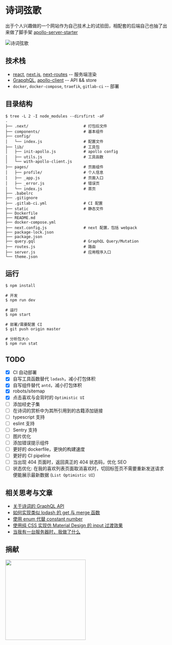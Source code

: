 # 诗词弦歌

出于个人兴趣做的一个网站作为自己技术上的试验田，相配套的后端自己也抽了出来做了脚手架 [apollo-server-starter](https://github.com/shfshanyue/apollo-server-starter)

![诗词弦歌](https://shici.xiange.tech/static/screen.png)

## 技术栈

+ [react](https://github.com/facebook/react), [next.js](https://github.com/zeit/next.js), [next-routes](https://github.com/fridays/next-routes) -- 服务端渲染
+ [GrapqhQL](https://github.com/koajs/koa), [apollo-client](https://github.com/apollographql/apollo-client) -- API && store
+ `docker`, `docker-compose`, `traefik`, `gitlab-ci` -- 部署

## 目录结构

``` shell
$ tree -L 2 -I node_modules --dirsfirst -aF
.
├── .next/                        # 打包后文件
├── components/                   # 基本组件
├── config/
│   └── index.js                  # 配置文件
├── lib/                          # 工具包
│   ├── init-apollo.js            # apollo config
│   ├── utils.js                  # 工具函数
│   └── with-apollo-client.js
├── pages/                        # 页面组件
│   ├── profile/                  # 个人信息
│   ├── _app.js                   # 页面入口
│   ├── _error.js                 # 错误页
│   └── index.js                  # 首页
├── .babelrc
├── .gitignore
├── .gitlab-ci.yml                # CI 配置
├── static                        # 静态文件
├── Dockerfile
├── README.md
├── docker-compose.yml
├── next.config.js                # next 配置，包括 webpack
├── package-lock.json
├── package.json
├── query.gql                     # GraphQL Query/Mutation
├── routes.js                     # 路由
├── server.js                     # 应用程序入口
└── theme.json
```

## 运行

``` shell
$ npm install

# 开发
$ npm run dev

# 运行
$ npm start

# 部署/需要配置 CI
$ git push origin master

# 分析包大小
$ npm run stat
```

## TODO

+ [x] CI 自动部署
+ [x] 自写工具函数替代 `lodash`，减小打包体积
+ [x] 自写组件替代 `antd`，减小打包体积
+ [x] robots/sitemap
+ [x] 点击喜欢与会背时的 `Optimistic UI`
+ [ ] 添加经史子集
+ [ ] 在诗词的赏析中为其所引用到的古籍添加链接
+ [ ] typescript 支持
+ [ ] eslint 支持
+ [ ] Sentry 支持
+ [ ] 图片优化
+ [ ] 添加错误提示组件
+ [ ] 更好的 dockerfile，更快的构建速度
+ [ ] 更好的 CI pipeline
+ [ ] 当出现 404 页面时，返回真正的 404 状态码，优化 SEO
+ [ ] 状态优化: 在我的喜欢列表页面取消喜欢时，切回标签页不需要重新发送请求便能展示最新数据 (`List Optimistic UI`)

## 相关思考与文章

+ [关于诗词的 GraphQL API](https://shanyue.tech/post/shici-api/)
+ [如何实现类似 lodash 的 get 与 merge 函数](https://shanyue.tech/post/lodash-get-and-merge/)
+ [使用 enum 代替 constant number](https://shanyue.tech/post/constant-db-to-client/)
+ [使用纯 CSS 实现仿 Material Design 的 input 过渡效果](https://shanyue.tech/post/login-input-style/)
+ [当我有一台服务器时，我做了什么](https://shanyue.tech/post/server-todo/)

## 捐献

<img src="https://shanyue.tech/pay.jpg" width="250" height="250">

